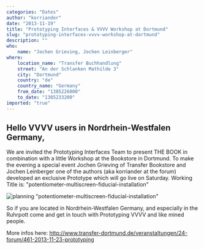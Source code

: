 ```yaml
---
categories: "Dates"
author: "korriander"
date: "2013-11-19"
title: "Prototyping Interfaces & VVVV Workshop at Dortmund"
slug: "prototyping-interfaces-vvvv-workshop-at-dortmund"
description: ""
who: 
    name: "Jochen Grieving, Jochen Leinberger"
where: 
    location_name: "Transfer Buchhandlung"
    street: "An der Schlanken Mathilde 3"
    city: "Dortmund"
    country: "de"
    country_name: "Germany"
    from_date: "1385226000"
    to_date: "1385233200"
imported: "true"
---
```



##  Hello VVVV users in Nordrhein-Westfalen Germany,
We are invited the Prototyping Interfaces Team to present THE BOOK [](http://prototypinginterfaces.com) in combination with a little Workshop at the Bookstore [](http://www.transfer-dortmund.de) in Dortmund.
To make the evening a special event Jochen Grieving of Transfer Bookstore and Jochen Leinberger one of the authors (aka korriander at the forum) developed an exclusive Prototype which will go live on Saturday. Working Title is: "potentiometer-multiscreen-fiducial-installation"

![planning &quot;potentiometer-multiscreen-fiducial-installation&quot;](1379214_535876306488823_238216607_n.jpg) 

So if you are located in Nordrhein-Westfalen Germany, and especially in the Ruhrpott come and get in touch with Prototyping VVVV and like mined people.

More infos here: http://www.transfer-dortmund.de/veranstaltungen/24-forum/461-2013-11-23-prototyping